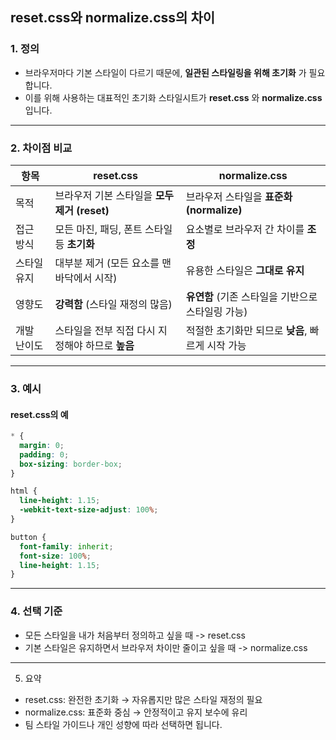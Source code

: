 ## reset.css와 normalize.css의 차이

### 1. 정의

- 브라우저마다 기본 스타일이 다르기 때문에, **일관된 스타일링을 위해 초기화** 가 필요합니다.
- 이를 위해 사용하는 대표적인 초기화 스타일시트가 **reset.css** 와 **normalize.css** 입니다.

---

### 2. 차이점 비교

| 항목        | reset.css                                        | normalize.css                                     |
| ----------- | ------------------------------------------------ | ------------------------------------------------- |
| 목적        | 브라우저 기본 스타일을 **모두 제거 (reset)**     | 브라우저 스타일을 **표준화(normalize)**           |
| 접근 방식   | 모든 마진, 패딩, 폰트 스타일 등 **초기화**       | 요소별로 브라우저 간 차이를 **조정**              |
| 스타일 유지 | 대부분 제거 (모든 요소를 맨바닥에서 시작)        | 유용한 스타일은 **그대로 유지**                   |
| 영향도      | **강력함** (스타일 재정의 많음)                  | **유연함** (기존 스타일을 기반으로 스타일링 가능) |
| 개발 난이도 | 스타일을 전부 직접 다시 지정해야 하므로 **높음** | 적절한 초기화만 되므로 **낮음**, 빠르게 시작 가능 |

---

### 3. 예시

#### reset.css의 예

```css
* {
  margin: 0;
  padding: 0;
  box-sizing: border-box;
}

html {
  line-height: 1.15;
  -webkit-text-size-adjust: 100%;
}

button {
  font-family: inherit;
  font-size: 100%;
  line-height: 1.15;
}
```

---

### 4. 선택 기준

- 모든 스타일을 내가 처음부터 정의하고 싶을 때 -> reset.css
- 기본 스타일은 유지하면서 브라우저 차이만 줄이고 싶을 때 -> normalize.css

---

5. 요약

- reset.css: 완전한 초기화 → 자유롭지만 많은 스타일 재정의 필요
- normalize.css: 표준화 중심 → 안정적이고 유지 보수에 유리
- 팀 스타일 가이드나 개인 성향에 따라 선택하면 됩니다.
